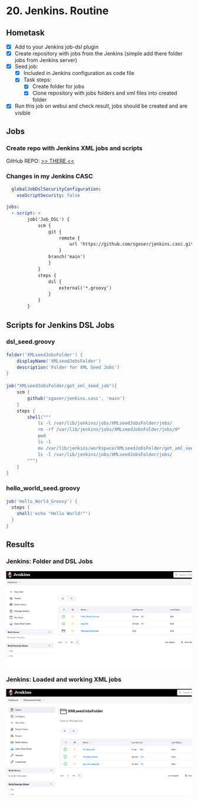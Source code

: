 # 20. Jenkins. Routine

## Hometask

- [x] Add to your Jenkins job-dsl plugin
- [x] Create repository with jobs from the Jenkins (simple add there folder jobs from Jenkins server)
- [x] Seed job:
  - [x] Included in Jenkins configuration as code file
  - [x] Task steps:
    - [x] Create folder for jobs
    - [x] Clone repository with jobs folders and xml files into created folder
- [x] Run this job on webui and check result, jobs should be created and are visible

## Jobs

### Create repo with Jenkins XML jobs and scripts

GitHub REPO: [>> THERE <<](https://github.com/sgoser/jenkins.casc.git)

### Changes in my Jenkins CASC

```yaml
  globalJobDslSecurityConfiguration:
    useScriptSecurity: false
```

```yaml
jobs:
  - script: >
        job('Job_DSL') {
            scm {
                git {
                    remote {
                        url 'https://github.com/sgoser/jenkins.casc.git'
                    }
                branch('main')
                }
            }
            steps {
                dsl {
                    external('*.groovy')
                }
            }
        }

```

## Scripts for Jenkins DSL Jobs

### dsl_seed.groovy

```groovy
folder('XMLseedJobsFolder') {
    displayName('XMLseedJobsFolder')
    description('Folder for XML Seed Jobs')
}

job("XMLseedJobsFolder/get_xml_seed_job"){
    scm {
        github('sgoser/jenkins.casc', 'main')
    }
    steps {
        shell("""
            ls -l /var/lib/jenkins/jobs/XMLseedJobsFolder/jobs/
            rm -rf /var/lib/jenkins/jobs/XMLseedJobsFolder/jobs/0*
            pwd
            ls -l
            mv /var/lib/jenkins/workspace/XMLseedJobsFolder/get_xml_seed_job/jobs/* /var/lib/jenkins/jobs/XMLseedJobsFolder/jobs/
            ls -l /var/lib/jenkins/jobs/XMLseedJobsFolder/jobs/
        """)
    }
}
```

### hello_world_seed.groovy

```groovy
job('Hello_World_Groovy') {
  steps {
    shell('echo "Hello World!"')
  }
}
```

## Results

### Jenkins: Folder and DSL Jobs

![ximg1-jobs](ximg1-jobs.png)

### Jenkins: Loaded and working XML jobs

![ximg2-xml-jobs](ximg2-xml-jobs.png)
